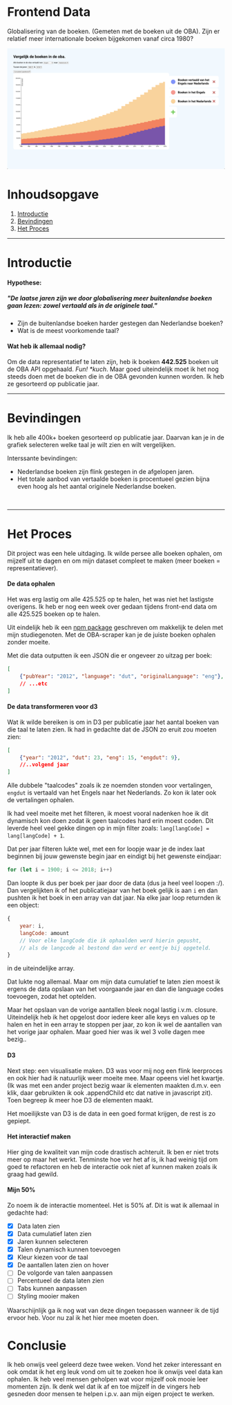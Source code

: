 # Frontend Data
Globalisering van de boeken. (Gemeten met de boeken uit de OBA). Zijn er relatief meer internationale boeken bijgekomen vanaf circa 1980?

![](preview.png)
<br>

# Inhoudsopgave
1. [Introductie](#introductie)
2. [Bevindingen](#bevindingen)
3. [Het Proces](#proces)

---
<a id="introductie"></a>

# Introductie
#### Hypothese: 

##### "De laatse jaren zijn we door globalisering meer buitenlandse boeken gaan lezen: zowel vertaald als in de originele taal."

- Zijn de buitenlandse boeken harder gestegen dan Nederlandse boeken?
- Wat is de meest voorkomende taal?

#### Wat heb ik allemaal nodig?

Om de data representatief te laten zijn, heb ik  boeken **442.525** boeken uit de OBA API opgehaald. *Fun! \*kuch*. Maar goed uiteindelijk moet ik het nog steeds doen met de boeken die in de OBA gevonden kunnen worden. Ik heb ze gesorteerd op publicatie jaar.
<br>

---
<a id="bevindingen"></a>

# Bevindingen
Ik heb alle 400k+ boeken gesorteerd op publicatie jaar. Daarvan kan je in de grafiek selecteren welke taal je wilt zien en wilt vergelijken. 

Interssante bevindingen: 
- Nederlandse boeken zijn flink gestegen in de afgelopen jaren.
- Het totale aanbod van vertaalde boeken is procentueel gezien bijna even hoog als het aantal originele Nederlandse boeken.
<br>

---
<a id="proces"></a>

# Het Proces
Dit project was een hele uitdaging. Ik wilde persee alle boeken ophalen, om mijzelf uit te dagen en om mijn dataset compleet te maken (meer boeken = representatiever).

#### De data ophalen
Het was erg lastig om alle 425.525 op te halen, het was niet het lastigste overigens. Ik heb er nog een week over gedaan tijdens front-end data om alle 425.525 boeken op te halen.

Uit eindelijk heb ik een [npm package](https://www.npmjs.com/package/@gijslaarman/oba-scraper) geschreven om makkelijk te delen met mijn studiegenoten. Met de OBA-scraper kan je de juiste boeken ophalen zonder moeite.

Met die data outputten ik een JSON die er ongeveer zo uitzag per boek:
```json
[
    {"pubYear": "2012", "language": "dut", "originalLanguage": "eng"},
    // ...etc
]
```

#### De data transformeren voor d3
Wat ik wilde bereiken is om in D3 per publicatie jaar het aantal boeken van die taal te laten zien.
Ik had in gedachte dat de JSON zo eruit zou moeten zien:
```json
[
    {"year": "2012", "dut": 23, "eng": 15, "engdut": 9},
    //..volgend jaar
]
```
Alle dubbele "taalcodes" zoals ik ze noemden stonden voor vertalingen, `engdut` is vertaald van het Engels naar het Nederlands. Zo kon ik later ook de vertalingen ophalen.

Ik had veel moeite met het filteren, ik moest vooral nadenken hoe ik dit dynamisch kon doen zodat ik geen taalcodes hard erin moest coden. Dit leverde heel veel gekke dingen op in mijn filter zoals: `lang[langCode] = lang[langCode] + 1`.

Dat per jaar filteren lukte wel, met een for loopje waar je de index laat beginnen bij jouw gewenste begin jaar en eindigt bij het gewenste eindjaar: 
```javascript
for (let i = 1900; i <= 2018; i++)
```
Dan loopte ik dus per boek per jaar door de data (dus ja heel veel loopen :/). Dan vergelijkten ik of het publicatiejaar van het boek gelijk is aan `i` en dan pushten ik het boek in een array van dat jaar. Na elke jaar loop returnden ik een object:
```javascript
{
    year: i,
    langCode: amount
    // Voor elke langCode die ik ophaalden werd hierin gepusht, 
    // als de langcode al bestond dan werd er eentje bij opgeteld.
}
``` 
in de uiteindelijke array.

Dat lukte nog allemaal. Maar om mijn data cumulatief te laten zien moest ik ergens de data opslaan van het voorgaande jaar en dan die language codes toevoegen, zodat het optelden. 

Maar het opslaan van de vorige aantallen bleek nogal lastig i.v.m. closure. Uiteindelijk heb ik het opgelost door iedere keer alle keys en values op te halen en het in een array te stoppen per jaar, zo kon ik wel de aantallen van het vorige jaar ophalen.
Maar goed hier was ik wel 3 volle dagen mee bezig..

#### D3

Next step: een visualisatie maken. D3 was voor mij nog een flink leerproces en ook hier had ik natuurlijk weer moeite mee. Maar opeens viel het kwartje. (Ik was met een ander project bezig waar ik elementen maakten d.m.v. een klik, daar gebruikten ik ook .appendChild etc dat native in javascript zit). Toen begreep ik meer hoe D3 de elementen maakt. 

Het moeilijkste van D3 is de data in een goed format krijgen, de rest is zo gepiept.

#### Het interactief maken

Hier ging de kwaliteit van mijn code drastisch achteruit. Ik ben er niet trots meer op maar het werkt. Tenminste hoe ver het af is, ik had weinig tijd om goed te refactoren en heb de interactie ook niet af kunnen maken zoals ik graag had gewild.

#### Mijn 50%
Zo noem ik de interactie momenteel. Het is 50% af. Dit is wat ik allemaal in gedachte had:

- [x] Data laten zien
- [x] Data cumulatief laten zien
- [x] Jaren kunnen selecteren
- [x] Talen dynamisch kunnen toevoegen
- [x] Kleur kiezen voor de taal
- [x] De aantallen laten zien on hover
- [ ] De volgorde van talen aanpassen
- [ ] Percentueel de data laten zien
- [ ] Tabs kunnen aanpassen
- [ ] Styling mooier maken

Waarschijnlijk ga ik nog wat van deze dingen toepassen wanneer ik de tijd ervoor heb. Voor nu zal ik het hier mee moeten doen.

# Conclusie
Ik heb onwijs veel geleerd deze twee weken. Vond het zeker interessant en ook omdat ik het erg leuk vond om uit te zoeken hoe ik onwijs veel data kan ophalen. 
Ik heb veel mensen geholpen wat voor mijzelf ook mooie leer momenten zijn. Ik denk wel dat ik af en toe mijzelf in de vingers heb gesneden door mensen te helpen i.p.v. aan mijn eigen project te werken.


